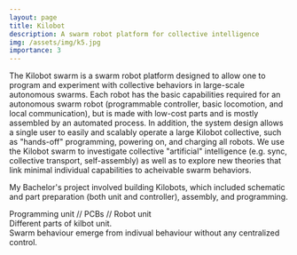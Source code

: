 ```yaml
---
layout: page
title: Kilobot
description: A swarm robot platform for collective intelligence
img: /assets/img/k5.jpg
importance: 3
---
```


The Kilobot swarm is a swarm robot platform designed to allow one to program and experiment with collective behaviors in large-scale autonomous swarms. Each robot has the basic capabilities required for an autonomous swarm robot (programmable controller, basic locomotion, and local communication), but is made with low-cost parts and is mostly assembled by an automated process. In addition, the system design allows a single user to easily and scalably operate a large Kilobot collective, such as "hands-off" programming, powering on, and charging all robots. We use the Kilobot swarm to investigate collective "artificial" intelligence (e.g. sync, collective transport, self-assembly) as well as to explore new theories that link minimal individual capabilities to acheivable swarm behaviors. 

My Bachelor's project involved building Kilobots, which included schematic and part preparation (both unit and controller), assembly, and programming.

<div class="row">
    <div class="col-sm mt-3 mt-md-0">
        <img class="img-fluid rounded z-depth-1" src="{{ '/assets/img/k1.jpg' | relative_url }}" alt="" title="example image"/>
    </div>
    <div class="col-sm mt-3 mt-md-0">
        <img class="img-fluid rounded z-depth-1" src="{{ '/assets/img/k2.jpg' | relative_url }}" alt="" title="example image"/>
    </div>
    <div class="col-sm mt-3 mt-md-0">
        <img class="img-fluid rounded z-depth-1" src="{{ '/assets/img/k3.png' | relative_url }}" alt="" title="example image"/>
    </div>
</div>
<div class="caption">
    Programming unit // PCBs // Robot unit
</div>
<div class="row">
    <div class="col-sm mt-3 mt-md-0">
        <img class="img-fluid rounded z-depth-1" src="{{ '/assets/img/k4.jpg' | relative_url }}" alt="" title="example image"/>
    </div>
</div>
<div class="caption">
    Different parts of kilbot unit.
</div>

<div class="row">
    <div class="col-sm mt-3 mt-md-0">
        <img class="img-fluid rounded z-depth-1" src="{{ '/assets/img/k6.jpg' | relative_url }}" alt="" title="example image"/>
    </div>
</div>
<div class="caption">
    Swarm behaviour emerge from indivual behaviour without any centralized control.
</div>
